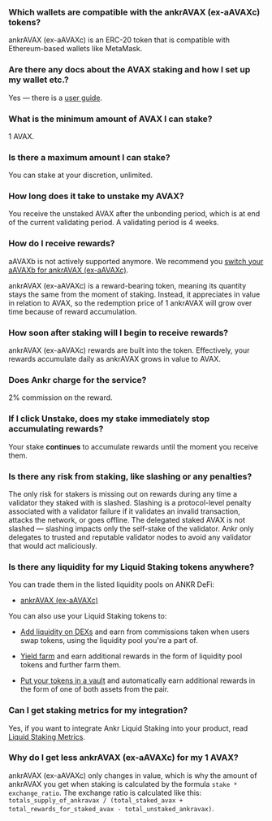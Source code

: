 ### Which wallets are compatible with the ankrAVAX (ex-aAVAXc) tokens?

ankrAVAX (ex-aAVAXc) is an ERC-20 token that is compatible with Ethereum-based wallets like MetaMask.

### Are there any docs about the AVAX staking and how I set up my wallet etc.?

Yes — there is a [user guide](https://www.ankr.com/docs/staking/liquid-staking/avax/stake/).

### What is the minimum amount of AVAX I can stake?

1 AVAX.

###  Is there a maximum amount I can stake?

You can stake at your discretion, unlimited.

### How long does it take to unstake my AVAX?

You receive the unstaked AVAX after the unbonding period, which is at end of the current validating period. A validating period is 4 weeks.

### How do I receive rewards?

aAVAXb is not actively supported anymore. We recommend you [switch your aAVAXb for ankrAVAX (ex-aAVAXc)](https://www.ankr.com/staking/switch/?from=aAVAXb).   

  

ankrAVAX (ex-aAVAXc) is a reward-bearing token, meaning its quantity stays the same from the moment of staking. Instead, it appreciates in value in relation to AVAX, so the redemption price of 1 ankrAVAX will grow over time because of reward accumulation.

### How soon after staking will I begin to receive rewards?

ankrAVAX (ex-aAVAXc) rewards are built into the token. Effectively, your rewards accumulate daily as ankrAVAX grows in value to AVAX.

### Does Ankr charge for the service?

2% commission on the reward.

### If I click Unstake, does my stake immediately stop accumulating rewards?

Your stake **continues** to accumulate rewards until the moment you receive them.

### Is there any risk from staking, like slashing or any penalties?

The only risk for stakers is missing out on rewards during any time a validator they staked with is slashed. Slashing is a protocol-level penalty associated with a validator failure if it validates an invalid transaction, attacks the network, or goes offline. The delegated staked AVAX is not slashed — slashing impacts only the self-stake of the validator. Ankr only delegates to trusted and reputable validator nodes to avoid any validator that would act maliciously.

### Is there any liquidity for my Liquid Staking tokens anywhere?

You can trade them in the listed liquidity pools on ANKR DeFi:

* [ankrAVAX (ex-aAVAXc)](https://www.ankr.com/staking/defi/?assets=ankrAVAX)

You can also use your Liquid Staking tokens to:

* [Add liquidity on DEXs](https://www.ankr.com/docs/staking/defi/liquidity-pools/) and earn from commissions taken when users swap tokens, using the liquidity pool you're a part of.

* [Yield farm](https://www.ankr.com/docs/staking/defi/yield-farming/) and earn additional rewards in the form of liquidity pool tokens and further farm them.

* [Put your tokens in a vault](https://www.ankr.com/docs/staking/defi/vaults/) and automatically earn additional rewards in the form of one of both assets from the pair.

### Can I get staking metrics for my integration?

Yes, if you want to integrate Ankr Liquid Staking into your product, read [Liquid Staking Metrics](https://www.ankr.com/docs/staking/for-integrators/restful-api/staking-metrics/).

### Why do I get less ankrAVAX (ex-aAVAXc) for my 1 AVAX?

ankrAVAX (ex-aAVAXc) only changes in value, which is why the amount of ankrAVAX you get when staking is calculated by the formula `stake * exchange_ratio`. The exchange ratio is calculated like this: `totals_supply_of_ankravax / (total_staked_avax + total_rewards_for_staked_avax - total_unstaked_ankravax)`.
